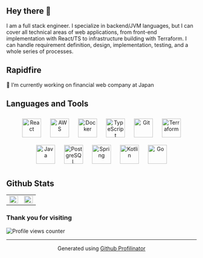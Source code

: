 ## Hey there 👋  

I am a full stack engineer.
I specialize in backend/JVM languages, but I can cover all technical areas of web applications, from front-end implementation with React/TS to infrastructure building with Terraform.
I can handle requirement definition, design, implementation, testing, and a whole series of processes.  

## Rapidfire  

🏢 I’m currently working on financial web company at Japan  

## Languages and Tools  
<div align="center">  
<a href="https://reactjs.org/" target="_blank"><img style="margin: 10px" src="https://profilinator.rishav.dev/skills-assets/react-original-wordmark.svg" alt="React" height="50" /></a>  
<a href="https://aws.amazon.com/" target="_blank"><img style="margin: 10px" src="https://profilinator.rishav.dev/skills-assets/amazonwebservices-original-wordmark.svg" alt="AWS" height="50" /></a>  
<a href="https://www.docker.com/" target="_blank"><img style="margin: 10px" src="https://profilinator.rishav.dev/skills-assets/docker-original-wordmark.svg" alt="Docker" height="50" /></a>  
<a href="https://www.typescriptlang.org/" target="_blank"><img style="margin: 10px" src="https://profilinator.rishav.dev/skills-assets/typescript-original.svg" alt="TypeScript" height="50" /></a>  
<a href="https://github.com/" target="_blank"><img style="margin: 10px" src="https://profilinator.rishav.dev/skills-assets/git-scm-icon.svg" alt="Git" height="50" /></a>  
<a href="https://www.terraform.io/" target="_blank"><img style="margin: 10px" src="https://profilinator.rishav.dev/skills-assets/terraformio-icon.svg" alt="Terraform" height="50" /></a>  
<a href="https://www.java.com/" target="_blank"><img style="margin: 10px" src="https://profilinator.rishav.dev/skills-assets/java-original-wordmark.svg" alt="Java" height="50" /></a>  
<a href="https://www.postgresql.org/" target="_blank"><img style="margin: 10px" src="https://profilinator.rishav.dev/skills-assets/postgresql-original-wordmark.svg" alt="PostgreSQL" height="50" /></a>  
<a href="https://docs.spring.io/spring-framework/docs/3.0.x/reference/expressions.html#:~:text=The%20Spring%20Expression%20Language%20(SpEL,and%20basic%20string%20templating%20functionality." target="_blank"><img style="margin: 10px" src="https://profilinator.rishav.dev/skills-assets/springio-icon.svg" alt="Spring" height="50" /></a>  
<a href="https://kotlinlang.org/" target="_blank"><img style="margin: 10px" src="https://profilinator.rishav.dev/skills-assets/kotlinlang-icon.svg" alt="Kotlin" height="50" /></a>  
<a href="https://go.dev/" target="_blank"><img style="margin: 10px" src="https://profilinator.rishav.dev/skills-assets/go-original.svg" alt="Go" height="50" /></a>  
</div>  

## Github Stats  
<table>
  <tr>
    <td valign="top" width="50%">
      <img src="https://github-readme-stats.vercel.app/api?username=PGUMA&show_icons=true&count_private=true&hide_border=true" align="left" style="width: 100%" />
    </td>
    <td valign="top" width="50%">
      <img src="https://github-readme-stats.vercel.app/api/top-langs/?username=PGUMA&hide_border=true&layout=compact" align="left" style="width: 100%" />
    </td>
  </tr>
</table>  

### Thank you for visiting  
![Profile views counter](https://komarev.com/ghpvc/?username=PGUMA&&style=flat-square)  
  
----
<div align="center">Generated using <a href="https://profilinator.rishav.dev/" target="_blank">Github Profilinator</a></div>
